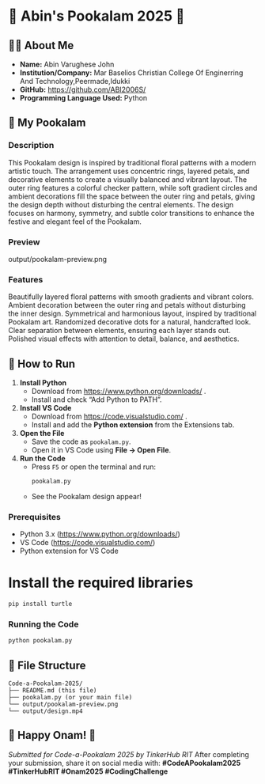 
# 🌸 Abin's Pookalam 2025 🌸

## 👨‍💻 About Me
- **Name:** Abin Varughese John
- **Institution/Company:** Mar Baselios Christian College Of Enginerring And Technology,Peermade,Idukki
- **GitHub:** https://github.com/ABI2006S/
- **Programming Language Used:** Python
## 🎨 My Pookalam
### Description
This Pookalam design is inspired by traditional floral patterns with a modern artistic touch. The arrangement uses concentric rings, layered petals, and decorative elements to create a visually balanced and vibrant layout. The outer ring features a colorful checker pattern, while soft gradient circles and ambient decorations fill the space between the outer ring and petals, giving the design depth without disturbing the central elements. The design focuses on harmony, symmetry, and subtle color transitions to enhance the festive and elegant feel of the Pookalam.
### Preview
output/pookalam-preview.png
### Features
Beautifully layered floral patterns with smooth gradients and vibrant colors.
Ambient decoration between the outer ring and petals without disturbing the inner design.
Symmetrical and harmonious layout, inspired by traditional Pookalam art.
Randomized decorative dots for a natural, handcrafted look.
Clear separation between elements, ensuring each layer stands out.
Polished visual effects with attention to detail, balance, and aesthetics.
## 🚀 How to Run
1. **Install Python**
   - Download from https://www.python.org/downloads/ .
   - Install and check “Add Python to PATH”.
2. **Install VS Code**
   - Download from https://code.visualstudio.com/ .
   - Install and add the **Python extension** from the Extensions tab.
3. **Open the File**
   - Save the code as `pookalam.py`.
   - Open it in VS Code using **File → Open File**.
4. **Run the Code**
   - Press `F5` or open the terminal and run:
     ```bash
     pookalam.py
     ```
   - See the Pookalam design appear!

### Prerequisites
- Python 3.x (https://www.python.org/downloads/)
- VS Code (https://code.visualstudio.com/)
- Python extension for VS Code
# Install the required libraries
```bash
pip install turtle
```
### Running the Code
```bash
python pookalam.py
```

## 📁 File Structure
```
Code-a-Pookalam-2025/
├── README.md (this file)
├── pookalam.py (or your main file)
└── output/pookalam-preview.png
└── output/design.mp4

```
## 🎊 Happy Onam! 🎊
*Submitted for Code-a-Pookalam 2025 by TinkerHub RIT*
After completing your submission, share it on social media with:
**#CodeAPookalam2025 #TinkerHubRIT #Onam2025 #CodingChallenge**
